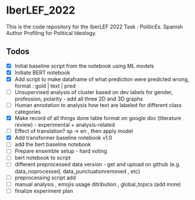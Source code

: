 # IberLEF_2022

This is the code repository for the IberLEF 2022 Task : PoliticEs. Spanish Author Profiling for Political Ideology.


## Todos

- [x] Initial baseline script from the notebook using ML models
- [x] Initiate BERT notebook
- [x] Add script to make dataframe of what prediction were predicted wrong, format : gold | text | pred
- [ ] Unsupervised analysis of cluster based on dev labels for gender, profession, polarity - add all three 2D and 3D graphs
- [ ] Human annotation to analysis how text are labeled for different class categories
- [x] Make record of all things done table format on google doc (literature review) - experimental + analysis-related
- [ ] Effect of translation? sp -> en , then apply model
- [x] Add transformer baseline notebook v1.0
- [ ] add the bert baseline notebook
- [ ] Prepare ensemble setup - hard voting
- [ ] bert notebook to script
- [ ] different preprocessed data version - get and upload on github (e.g. data_noprocessed, data_punctuationremoved , etc)
- [ ] preprocessing script add
- [ ] manual analysis , emojis usage ditribution , global_topics (add more)
- [ ] finalize experiment plan

